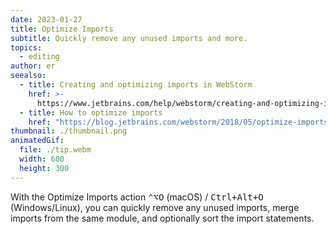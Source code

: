 ```yaml
---
date: 2023-01-27
title: Optimize Imports
subtitle: Quickly remove any unused imports and more.
topics:
  - editing
author: er
seealso:
  - title: Creating and optimizing imports in WebStorm
    href: >-
      https://www.jetbrains.com/help/webstorm/creating-and-optimizing-imports.html
  - title: How to optimize imports
    href: "https://blog.jetbrains.com/webstorm/2018/05/optimize-imports-in-webstorm/"
thumbnail: ./thumbnail.png
animatedGif:
  file: ./tip.webm
  width: 600
  height: 300
---
```


With the Optimize Imports action <kbd>⌃⌥O</kbd> (macOS) / <kbd>Ctrl+Alt+O</kbd> (Windows/Linux), you can quickly remove any unused imports, merge imports from the same module, and optionally sort the import statements.
